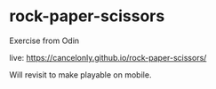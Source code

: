 # rock-paper-scissors
Exercise from Odin

live: https://cancelonly.github.io/rock-paper-scissors/

Will revisit to make playable on mobile.
